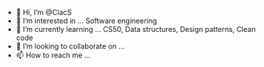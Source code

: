 - 👋 Hi, I’m @ClacS
- 👀 I’m interested in ... Software engineering
- 🌱 I’m currently learning ... CS50, Data structures, Design patterns, Clean code
- 💞️ I’m looking to collaborate on ...
- 📫 How to reach me ...
 
<!---
xClacS/xClacS is a ✨ special ✨ repository because its `README.md` (this file) appears on your GitHub profile.
You can click the Preview link to take a look at your changes.
--->
